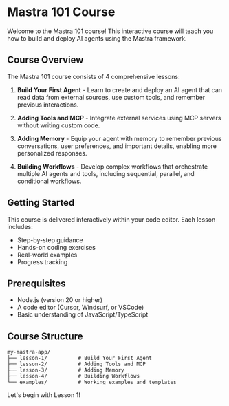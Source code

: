# Mastra 101 Course

Welcome to the Mastra 101 course! This interactive course will teach you how to build and deploy AI agents using the Mastra framework.

## Course Overview

The Mastra 101 course consists of 4 comprehensive lessons:

1. **Build Your First Agent** - Learn to create and deploy an AI agent that can read data from external sources, use custom tools, and remember previous interactions.

2. **Adding Tools and MCP** - Integrate external services using MCP servers without writing custom code.

3. **Adding Memory** - Equip your agent with memory to remember previous conversations, user preferences, and important details, enabling more personalized responses.

4. **Building Workflows** - Develop complex workflows that orchestrate multiple AI agents and tools, including sequential, parallel, and conditional workflows.

## Getting Started

This course is delivered interactively within your code editor. Each lesson includes:
- Step-by-step guidance
- Hands-on coding exercises
- Real-world examples
- Progress tracking

## Prerequisites

- Node.js (version 20 or higher)
- A code editor (Cursor, Windsurf, or VSCode)
- Basic understanding of JavaScript/TypeScript

## Course Structure

```
my-mastra-app/
├── lesson-1/          # Build Your First Agent
├── lesson-2/          # Adding Tools and MCP
├── lesson-3/          # Adding Memory
├── lesson-4/          # Building Workflows
└── examples/          # Working examples and templates
```

Let's begin with Lesson 1!
